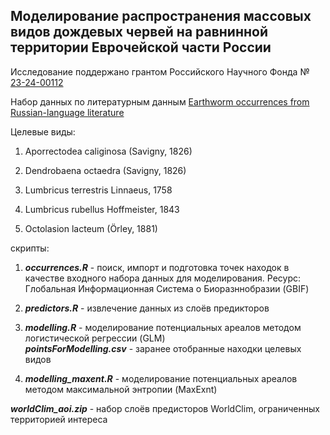 ## Моделирование распространения массовых видов дождевых червей на равнинной территории Еврочейской части России

Исследование поддержано грантом Российского Научного Фонда № [23-24-00112](https://rscf.ru/en/project/23-24-00112/)

Набор данных по литературным данным [Earthworm occurrences from Russian-language literature](https://www.gbif.org/dataset/9ceef4b3-ecac-4f8a-9cca-b4a7953640ba)

Целевые виды: 
1. Aporrectodea caliginosa (Savigny, 1826)

2. Dendrobaena octaedra (Savigny, 1826)

3. Lumbricus terrestris Linnaeus, 1758

4. Lumbricus rubellus Hoffmeister, 1843
   
5. Octolasion lacteum (Örley, 1881)

скрипты:<br>

1. ***occurrences.R*** - поиск, импорт и подготовка точек находок в качестве входного набора данных для моделирования. Ресурс: Глобальная Информационная Система о Биоразннобразии (GBIF)<br
                                                                                                                                                                                            >
2. ***predictors.R*** - извлечение данных из слоёв предикторов

3. ***modelling.R*** - моделирование потенциальных ареалов методом логистической регрессии (GLM)<br>
***pointsForModelling.csv*** - заранее отобранные находки целевых видов
4. ***modelling_maxent.R*** - моделирование потенциальных ареалов методом максимальной энтропии (MaxExnt)

***worldClim_aoi.zip*** - набор слоёв предисторов WorldClim, ограниченных территорией интереса
